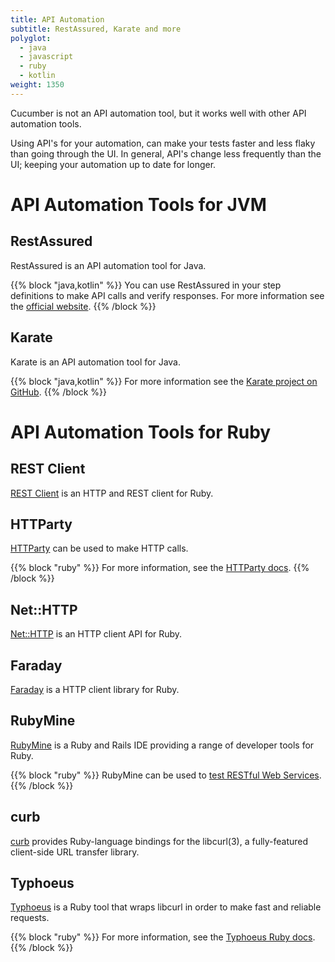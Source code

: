 ```yaml
---
title: API Automation
subtitle: RestAssured, Karate and more
polyglot:
  - java
  - javascript
  - ruby
  - kotlin
weight: 1350
---
```


Cucumber is not an API automation tool, but it works well with other API automation tools.

Using API's for your automation, can make your tests faster and less flaky than going through the UI.
In general, API's change less frequently than the UI; keeping your automation up to date for longer.

# API Automation Tools for JVM

## RestAssured
RestAssured is an API automation tool for Java.

{{% block "java,kotlin" %}}
You can use RestAssured in your step definitions to make API calls and verify responses.
For more information see the [official website](http://rest-assured.io/).
{{% /block %}}

## Karate
Karate is an API automation tool for Java.

{{% block "java,kotlin" %}}
For more information see the [Karate project on GitHub](https://github.com/intuit/karate).
{{% /block %}}

# API Automation Tools for Ruby

## REST Client
[REST Client](https://github.com/rest-client/rest-client) is an HTTP and REST client for Ruby.

## HTTParty
[HTTParty](https://github.com/jnunemaker/httparty) can be used to make HTTP calls.

{{% block "ruby" %}}
For more information, see the [HTTParty docs](https://github.com/jnunemaker/httparty/tree/master/docs).
{{% /block %}}

## Net::HTTP
[Net::HTTP](https://docs.ruby-lang.org/en/2.0.0/Net/HTTP.html) is an HTTP client API for Ruby.

## Faraday
[Faraday](https://github.com/lostisland/faraday) is a HTTP client library for Ruby.

## RubyMine
[RubyMine](https://www.jetbrains.com/help/ruby/meet-rubymine.html) is a Ruby and Rails IDE providing a range of developer tools for Ruby.

{{% block "ruby" %}}
RubyMine can be used to [test RESTful Web Services](https://www.jetbrains.com/help/ruby/testing-restful-web-services.html).
{{% /block %}}

## curb
[curb](https://rubygems.org/gems/curb/versions/0.9.3) provides Ruby-language bindings for the libcurl(3), a fully-featured client-side URL transfer library.

## Typhoeus
[Typhoeus](https://github.com/typhoeus/typhoeus) is a Ruby tool that wraps libcurl in order to make fast and reliable requests.

{{% block "ruby" %}}
For more information, see the [Typhoeus Ruby docs](https://www.rubydoc.info/github/typhoeus/typhoeus).
{{% /block %}}